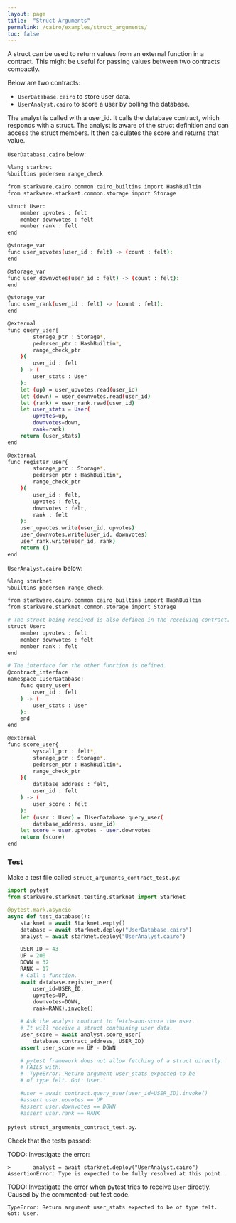 ```yaml
---
layout: page
title:  "Struct Arguments"
permalink: /cairo/examples/struct_arguments/
toc: false
---
```


A struct can be used to return values from an external function
in a contract. This might be useful for passing values between
two contracts compactly.

Below are two contracts:

- `UserDatabase.cairo` to store user data.
- `UserAnalyst.cairo` to score a user by polling the database.

The analyst is called with a user_id. It calls the database contract,
which responds with a struct. The analyst is aware of the struct definition
and can access the struct members. It then calculates the score
and returns that value.

`UserDatabase.cairo` below:
```sh
%lang starknet
%builtins pedersen range_check

from starkware.cairo.common.cairo_builtins import HashBuiltin
from starkware.starknet.common.storage import Storage

struct User:
    member upvotes : felt
    member downvotes : felt
    member rank : felt
end

@storage_var
func user_upvotes(user_id : felt) -> (count : felt):
end

@storage_var
func user_downvotes(user_id : felt) -> (count : felt):
end

@storage_var
func user_rank(user_id : felt) -> (count : felt):
end

@external
func query_user{
        storage_ptr : Storage*,
        pedersen_ptr : HashBuiltin*,
        range_check_ptr
    }(
        user_id : felt
    ) -> (
        user_stats : User
    ):
    let (up) = user_upvotes.read(user_id)
    let (down) = user_downvotes.read(user_id)
    let (rank) = user_rank.read(user_id)
    let user_stats = User(
        upvotes=up,
        downvotes=down,
        rank=rank)
    return (user_stats)
end

@external
func register_user{
        storage_ptr : Storage*,
        pedersen_ptr : HashBuiltin*,
        range_check_ptr
    }(
        user_id : felt,
        upvotes : felt,
        downvotes : felt,
        rank : felt
    ):
    user_upvotes.write(user_id, upvotes)
    user_downvotes.write(user_id, downvotes)
    user_rank.write(user_id, rank)
    return ()
end
```
`UserAnalyst.cairo` below:
```sh
%lang starknet
%builtins pedersen range_check

from starkware.cairo.common.cairo_builtins import HashBuiltin
from starkware.starknet.common.storage import Storage

# The struct being received is also defined in the receiving contract.
struct User:
    member upvotes : felt
    member downvotes : felt
    member rank : felt
end

# The interface for the other function is defined.
@contract_interface
namespace IUserDatabase:
    func query_user(
        user_id : felt
    ) -> (
        user_stats : User
    ):
    end
end

@external
func score_user{
        syscall_ptr : felt*,
        storage_ptr : Storage*,
        pedersen_ptr : HashBuiltin*,
        range_check_ptr
    }(
        database_address : felt,
        user_id : felt
    ) -> (
        user_score : felt
    ):
    let (user : User) = IUserDatabase.query_user(
        database_address, user_id)
    let score = user.upvotes - user.downvotes
    return (score)
end

```

### Test

Make a test file called `struct_arguments_contract_test.py`:

```py
import pytest
from starkware.starknet.testing.starknet import Starknet

@pytest.mark.asyncio
async def test_database():
    starknet = await Starknet.empty()
    database = await starknet.deploy("UserDatabase.cairo")
    analyst = await starknet.deploy("UserAnalyst.cairo")

    USER_ID = 43
    UP = 200
    DOWN = 32
    RANK = 17
    # Call a function.
    await database.register_user(
        user_id=USER_ID,
        upvotes=UP,
        downvotes=DOWN,
        rank=RANK).invoke()

    # Ask the analyst contract to fetch-and-score the user.
    # It will receive a struct containing user data.
    user_score = await analyst.score_user(
        database.contract_address, USER_ID)
    assert user_score == UP - DOWN

    # pytest framework does not allow fetching of a struct directly.
    # FAILS with:
    # 'TypeError: Return argument user_stats expected to be
    # of type felt. Got: User.'

    #user = await contract.query_user(user_id=USER_ID).invoke()
    #assert user.upvotes == UP
    #assert user.downvotes == DOWN
    #assert user.rank == RANK
```

`pytest struct_arguments_contract_test.py`.

Check that the tests passed:

TODO: Investigate the error:
```
>       analyst = await starknet.deploy("UserAnalyst.cairo")
AssertionError: Type is expected to be fully resolved at this point.
```

TODO: Investigate the error when pytest tries to receive `User`
directly. Caused by the commented-out test code.
```
TypeError: Return argument user_stats expected to be of type felt. Got: User.
```


